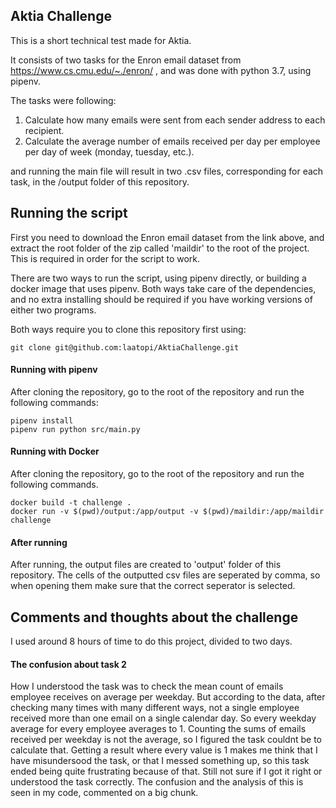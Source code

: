 ## Aktia Challenge

This is a short technical test made for Aktia.

It consists of two tasks for the Enron email dataset from https://www.cs.cmu.edu/~./enron/ , and was done with python 3.7, using pipenv.

The tasks were following:

1) Calculate how many emails were sent from each sender address to each recipient.
2) Calculate the average number of emails received per day per employee per day of week (monday, tuesday, etc.).

and running the main file will result in two .csv files, corresponding for each task, in the /output folder of this repository.

## Running the script

First you need to download the Enron email dataset from the link above, and extract the root folder of the zip called 'maildir' to the root of the project. This is required in order for the script to work.

There are two ways to run the script, using pipenv directly, or building a docker image that uses pipenv.
Both ways take care of the dependencies, and no extra installing should be required if you have working versions of either two programs.

Both ways require you to clone this repository first using:

```
git clone git@github.com:laatopi/AktiaChallenge.git
```


#### Running with pipenv

After cloning the repository, go to the root of the repository and run the following commands:

```
pipenv install 
pipenv run python src/main.py
```

#### Running with Docker

After cloning the repository, go to the root of the repository and run the following commands.

```
docker build -t challenge .
docker run -v $(pwd)/output:/app/output -v $(pwd)/maildir:/app/maildir challenge
```
#### After running
After running, the output files are created to 'output' folder of this repository.
The cells of the outputted csv files are seperated by comma, so when opening them make sure that the correct seperator is selected.



## Comments and thoughts about the challenge

I used around 8 hours of time to do this project, divided to two days.

#### The confusion about task 2
How I understood the task was to check the mean count of emails employee receives on average per weekday. But according to the data, after checking many times with many different ways, not a single employee received more than one email on a single calendar day. So every weekday average for every employee averages to 1. Counting the sums of emails received per weekday is not the average, so I figured the task couldnt be to calculate that. Getting a result where every value is 1 makes me think that I have misundersood the task, or that I messed something up, so this task ended being quite frustrating because of that. Still not sure if I got it right or understood the task correctly. The confusion and the analysis of this is seen in my code, commented on a big chunk.
